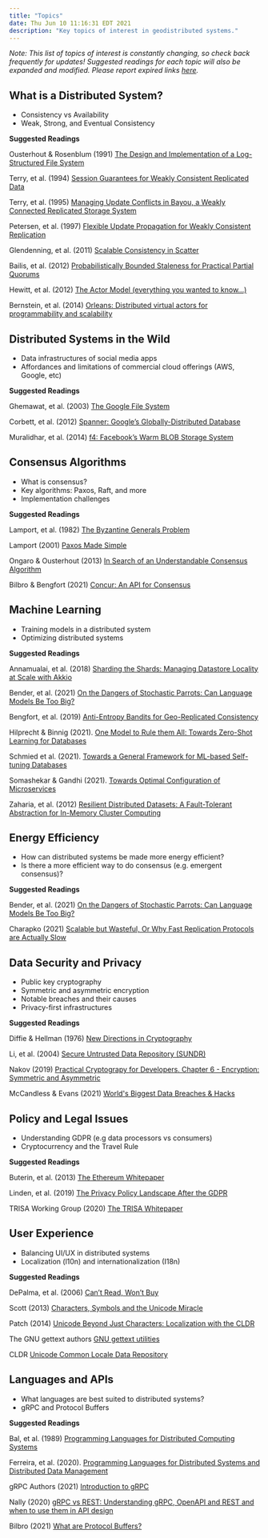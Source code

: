 ```yaml
---
title: "Topics"
date: Thu Jun 10 11:16:31 EDT 2021
description: "Key topics of interest in geodistributed systems."
---
```


*Note: This list of topics of interest is constantly changing, so check back frequently for updates! Suggested readings for each topic will also be expanded and modified. Please report expired links [here](https://github.com/rotationalio/geodistributed.systems/issues).*

## What is a Distributed System?
- Consistency vs Availability
- Weak, Strong, and Eventual Consistency

**Suggested Readings**

Ousterhout & Rosenblum (1991) [The Design and Implementation of a Log-Structured File System](https://people.eecs.berkeley.edu/~brewer/cs262/LFS.pdf)

Terry, et al. (1994) [Session Guarantees for Weakly Consistent Replicated Data](http://www.cs.cornell.edu/courses/cs734/2000FA/cached%20papers/SessionGuaranteesPDIS_1.html)

Terry, et al. (1995) [Managing Update Conflicts in Bayou, a Weakly Connected Replicated Storage System](https://www.cs.utexas.edu/~lorenzo/corsi/cs380d/papers/p172-terry.pdf)

Petersen, et al. (1997) [Flexible Update Propagation for Weakly Consistent Replication](https://dl.acm.org/doi/10.1145/268998.266711)

Glendenning, et al. (2011) [Scalable Consistency in Scatter](https://homes.cs.washington.edu/~tom/pubs/scatter.pdf)

Bailis, et al. (2012) [Probabilistically Bounded Staleness for Practical Partial Quorums](http://vldb.org/pvldb/vol5/p776_peterbailis_vldb2012.pdf)

Hewitt, et al. (2012) [The Actor Model (everything you wanted to know...)](https://youtu.be/7erJ1DV_Tlo)

Bernstein, et al. (2014) [Orleans: Distributed virtual actors for programmability and scalability](https://www.semanticscholar.org/paper/Virtual-Actors-for-Programmability-and-Scalability[…]stein-Bykov/3f41b90454cbf73ce284917ae58678bc86d6ee76?p2df)


## Distributed Systems in the Wild
- Data infrastructures of social media apps
- Affordances and limitations of commercial cloud offerings (AWS, Google, etc)

**Suggested Readings**

Ghemawat, et al. (2003) [The Google File System](https://static.googleusercontent.com/media/research.google.com/en//archive/gfs-sosp2003.pdf)

Corbett, et al. (2012) [Spanner: Google’s Globally-Distributed Database](https://www.usenix.org/system/files/conference/osdi12/osdi12-final-16.pdf)

Muralidhar, et al. (2014) [f4: Facebook’s Warm BLOB Storage System](https://www.usenix.org/system/files/conference/osdi14/osdi14-paper-muralidhar.pdf)


## Consensus Algorithms
- What is consensus?
- Key algorithms: Paxos, Raft, and more
- Implementation challenges

**Suggested Readings**

Lamport, et al. (1982) [The Byzantine Generals Problem](https://lamport.azurewebsites.net/pubs/byz.pdf)

Lamport (2001) [Paxos Made Simple](https://lamport.azurewebsites.net/pubs/paxos-simple.pdf)

Ongaro & Ousterhout (2013) [In Search of an Understandable Consensus Algorithm](http://files.catwell.info/misc/mirror/raft/raft.pdf)

Bilbro & Bengfort (2021) [Concur: An API for Consensus](https://www.slideshare.net/RebeccaBilbro/concur-249308061)

## Machine Learning
- Training models in a distributed system
- Optimizing distributed systems

**Suggested Readings**

Annamualai, et al. (2018) [Sharding the Shards: Managing Datastore Locality at Scale with Akkio](https://www.usenix.org/system/files/osdi18-annamalai.pdf)

Bender, et al. (2021) [On the Dangers of Stochastic Parrots: Can Language Models Be Too Big?](https://dl.acm.org/doi/pdf/10.1145/3442188.3445922)

Bengfort, et al. (2019) [Anti-Entropy Bandits for Geo-Replicated Consistency](https://kelehers.me/papers/get.pl?tag=icdcs018)

Hilprecht & Binnig (2021). [One Model to Rule them All: Towards Zero-Shot Learning for Databases](https://arxiv.org/pdf/2105.00642.pdf)

Schmied et al. (2021). [Towards a General Framework for ML-based Self-tuning Databases](https://arxiv.org/pdf/2011.07921.pdf)

Somashekar & Gandhi (2021). [Towards Optimal Configuration of Microservices](https://www3.cs.stonybrook.edu/~anshul/euromlsys21_opt.pdf)

Zaharia, et al. (2012) [Resilient Distributed Datasets: A Fault-Tolerant Abstraction for In-Memory Cluster Computing](https://www.usenix.org/system/files/conference/nsdi12/nsdi12-final138.pdf)

## Energy Efficiency
- How can distributed systems be made more energy efficient?
- Is there a more efficient way to do consensus (e.g. emergent consensus)?

**Suggested Readings**

Bender, et al. (2021) [On the Dangers of Stochastic Parrots: Can Language Models Be Too Big?](https://dl.acm.org/doi/pdf/10.1145/3442188.3445922)

Charapko (2021) [Scalable but Wasteful, Or Why Fast Replication Protocols are Actually Slow](http://charap.co/scalable-but-wasteful-or-why-fast-replication-protocols-are-actually-slow/)

## Data Security and Privacy
- Public key cryptography
- Symmetric and asymmetric encryption
- Notable breaches and their causes
- Privacy-first infrastructures

**Suggested Readings**

Diffie & Hellman (1976) [New Directions in Cryptography](https://ee.stanford.edu/~hellman/publications/24.pdf)

Li, et al. (2004) [Secure Untrusted Data Repository (SUNDR)](http://css.csail.mit.edu/6.858/2020/readings/sundr.pdf)

Nakov (2019) [Practical Cryptograpy for Developers. Chapter 6 - Encryption: Symmetric and Asymmetric](https://cryptobook.nakov.com/encryption-symmetric-and-asymmetric)

McCandless & Evans (2021) [World's Biggest Data Breaches & Hacks](https://www.informationisbeautiful.net/visualizations/worlds-biggest-data-breaches-hacks/)


## Policy and Legal Issues
- Understanding GDPR (e.g data processors vs consumers)
- Cryptocurrency and the Travel Rule

**Suggested Readings**

Buterin, et al. (2013) [The Ethereum Whitepaper](https://ethereum.org/en/whitepaper/)

Linden, et al. (2019) [The Privacy Policy Landscape After the GDPR](https://arxiv.org/pdf/1809.08396.pdf)

TRISA Working Group (2020) [The TRISA Whitepaper](https://trisa.io/trisa-whitepaper/)

## User Experience
- Balancing UI/UX in distributed systems
- Localization (l10n) and internationalization (I18n)

**Suggested Readings**

DePalma, et al. (2006) [Can’t Read, Won’t Buy](https://insights.csa-research.com/reportaction/305013126/Marketing)

Scott (2013) [Characters, Symbols and the Unicode Miracle](https://youtu.be/MijmeoH9LT4)

Patch (2014) [Unicode Beyond Just Characters: Localization with the CLDR](https://youtu.be/DcPpUnlENAs)

The GNU gettext authors [GNU gettext utilities](https://www.gnu.org/software/gettext/manual/gettext.html)

CLDR [Unicode Common Locale Data Repository](http://cldr.unicode.org/index)

## Languages and APIs
- What languages are best suited to distributed systems?
- gRPC and Protocol Buffers

**Suggested Readings**

Bal, et al. (1989) [Programming Languages for Distributed Computing Systems](https://citeseerx.ist.psu.edu/viewdoc/download?doi=10.1.1.145.7873&rep=rep1&type=pdf)

Ferreira, et al. (2020). [Programming Languages for Distributed Systems and Distributed Data Management](https://drops.dagstuhl.de/opus/volltexte/2020/11858/pdf/dagrep_v009_i010_p117_19442.pdf)

gRPC Authors (2021) [Introduction to gRPC](https://grpc.io/docs/what-is-grpc/introduction/)

Nally (2020) [gRPC vs REST: Understanding gRPC, OpenAPI and REST and when to use them in API design](https://cloud.google.com/blog/products/api-management/understanding-grpc-openapi-and-rest-and-when-to-use-them)

Bilbro (2021) [What are Protocol Buffers?](https://rotational.io/blog/what-are-protocol-buffers/)